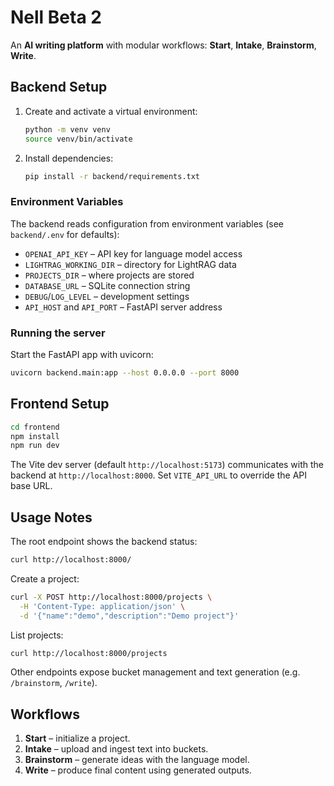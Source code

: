 # Nell Beta 2

An **AI writing platform** with modular workflows:
**Start**, **Intake**, **Brainstorm**, **Write**.

## Backend Setup

1. Create and activate a virtual environment:
   ```bash
   python -m venv venv
   source venv/bin/activate
   ```
2. Install dependencies:
   ```bash
   pip install -r backend/requirements.txt
   ```

### Environment Variables

The backend reads configuration from environment variables (see `backend/.env` for defaults):

- `OPENAI_API_KEY` – API key for language model access
- `LIGHTRAG_WORKING_DIR` – directory for LightRAG data
- `PROJECTS_DIR` – where projects are stored
- `DATABASE_URL` – SQLite connection string
- `DEBUG`/`LOG_LEVEL` – development settings
- `API_HOST` and `API_PORT` – FastAPI server address

### Running the server

Start the FastAPI app with uvicorn:
```bash
uvicorn backend.main:app --host 0.0.0.0 --port 8000
```

## Frontend Setup

```bash
cd frontend
npm install
npm run dev
```

The Vite dev server (default `http://localhost:5173`) communicates with the backend at
`http://localhost:8000`. Set `VITE_API_URL` to override the API base URL.

## Usage Notes

The root endpoint shows the backend status:
```bash
curl http://localhost:8000/
```

Create a project:
```bash
curl -X POST http://localhost:8000/projects \
  -H 'Content-Type: application/json' \
  -d '{"name":"demo","description":"Demo project"}'
```

List projects:
```bash
curl http://localhost:8000/projects
```

Other endpoints expose bucket management and text generation (e.g. `/brainstorm`, `/write`).

## Workflows

1. **Start** – initialize a project.
2. **Intake** – upload and ingest text into buckets.
3. **Brainstorm** – generate ideas with the language model.
4. **Write** – produce final content using generated outputs.
